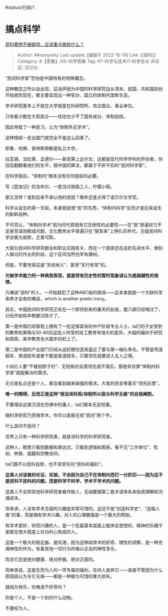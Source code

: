 #status/已阅/1

# 搞点科学

[民科要想不被鄙视，应该重点做些什么？](https://www.zhihu.com/question/552121513/answer/2717066208)

> Author: #Anonymity
> Last update: [编辑于 2022-10-19]
> Link: [[民科]]
> Category: #【答集】/05-科学答集
> Tag:  #7-科学与技术/1-科学总论
> 评论区:
> 泛讨论:

“民间科学家”恐怕是中国特有的特殊概念。

这种概念之所以会出现，这话声因为中国的科学研究自从清末、民国、共和国初创开始直到现在，都主要呈现出一种官办、国立的体制内垄断生态。

学术研究基本上不是在大学就是在科研院所、央企国企、事业单位。

只有极少数在大型民企——往往也少不了国有成分、体制血统。

因此导致了一种恶习，认为“体制外无学术”。

这种情结一走出国门就完全不是这么回事了。

耶鲁、哈佛、普林斯顿都是私立大学。

拉瓦锡、法拉第、孟德尔——甚至算上达尔文，这都是现代科学学科的开创者，你回去翻翻看他们的生平，按中国的算法，都属于不折不扣的“民间科学家”。

在科学面前，“体制内”根本没有任何提起的必要。

写《昆虫记》的法布尔，一度当过铁路工人，柠檬小贩。

那又怎样？谁到后来不承认他的成就？晚年还差点得了诺贝尔文学奖。

科学从诞生的第一天起，本身就是很“民”的东西，“体制内科学”反而才是后来诞生的新鲜品种。

不可否认，“体制内学术”因为时代原因有它压倒性的必要性——在“民”普遍财力不足甚至温饱都成问题，文化教育水平普遍只在“脱盲率”上挣扎的年代，无疑民间科学会极为弱势，乏善可陈。

大部分民间科学研究都会和职业实践有关，而在一个国家还在追赶先进水平、做别人做过的作业的阶段，这个区间当然也罕有建树。

但是，不要觉得这是“天经地义”、甚至“天行有常”的。

**欠缺学术能力的一种典型表现，就是将有历史性的暂时现象误认为是超越性的规律。**

凡嘲讽“民科”的人，一开始就犯了这种ABC级的错误——这本身就是一个欠缺科学素养才会有的嘲讽，which is another poetic irony。

其实，中国民间科学研究正处在一个即将到来的春天的前夜，腊八粥已经喝过了，已经开始捣年糕要过除夕了。

第一是中国已经客观上拥有了一批足够富有的中产阶级专业人士。ta们的子女受到的教育和熏陶与50-80后这批人所受的技工教育有很大的差异，大幅的偏向于研究和探索。美学教育也大踏步的赶上了。

第二是中国的产业部门已经从追赶模仿逐渐逼近了要与第一梯队争先。不管是弯道超车、换道超车或者干脆是直道超车，只要领先就要进入无人之境。

十四亿人要“不被掐脖子的”、无短板的全面领先或不落后，那绝非仅靠“体制内科学家”就能解决的需求。

无论是私企还是个人，都会看到越来越强的需求。大笔的资金等着买“领先彩票”。

**唯一的障碍，反而正是这种“我没进科班/体制所以我与科学无缘”的自我阉割。**

不要理会这类沉浸在恐惧中的庸人，ta们根本无足轻重。

搞科学研究乃至搞学术，你可以直接无视“民间”两个字。

什么民间不民间？

世界上只有一种科学研究者，就是讲科学的科学研究者。

这种人，眼里只看到数据和表达式，只看到逻辑和图表，看不见“工作单位”、性别、种族、国籍和宗教信仰。

ta们既不以民科自居，也不享受任何“民科的福利”。

**这类人对该做的论证、实验，不会因为自己不在体制内而打一分折扣——因为这不是民科不民科的问题，而是科学不科学、学术不学术的问题。**

这类人不会把其他科学研究者看作敌人，无端要搞第二套术语体系来抬高理解和沟通成本。

坦率讲，人没有学术方面的兴趣是非常可惜的。这还不是“创造科学史”、“造福人类”的事，而是拥有学术兴趣，对人的心理健康是一个极大的帮助。

有学术爱好、研究兴趣的人，是一个在最基本层面上能体会思想的、精神的乐趣于是能在很大程度上对功利心免疫的人。

这是一个极大的稳定器、避风港，因为这种纯学术的好奇、理性的洞察，是一种充满神性的作为，有着其他一切行为所难以企及的神性享乐。

而且它还是绝对健康、绝对积极、绝对正面的。

简单来说，这是生而为人的一项专属的福利，任何人放弃它——或者不管因为什么原因自认为与它无缘——都是一种极为可惜的重大损失。

就纯为快乐，你难道不好奇吗？

你是个人，不是一个别的什么动物。

不要枉为人。

